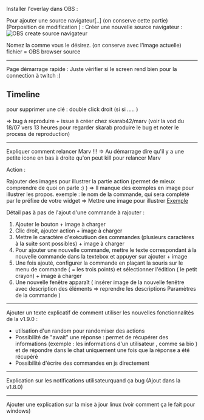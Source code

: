 
Installer l'overlay dans OBS :

Pour ajouter une source navigateur[..] (on conserve cette partie) 
(Porposition de modification ) : 
Créer une nouvelle source navigateur : 
  ![OBS create source navigateur](/assets/images/docs/obs_create_source_navigateur.png)
  
Nomez la comme vous le désirez. (on conserve avec l'image actuelle)
fichier = OBS browser source


--------

Page démarrage rapide :
Juste vérifier si le screen rend bien pour la connection à twitch :)


Timeline
--------

pour supprimer une clé : double click droit (si si ..... )


=> bug à reproduire + issue à créer chez skarab42/marv
(voir la vod du 18/07 vers 13 heures pour regarder skarab produire le bug et noter le process de reproduction)


--------------
Expliquer comment relancer Marv !!!
=> Au démarrage dire qu'il y a une petite icone en bas à droite qu'on peut kill  pour relancer Marv


Action :

Rajouter des images pour illustrer la partie action (permet de mieux comprendre de quoi on parle :) ) 
=> Il manque des exemples en image pour illustrer les propos. 
exemple : le nom de la commande, qui sera complété par le préfixe de votre widget => Mettre une image pour illustrer 
[Exemple](/static/assets/images/docs/Marv_Creation_Commande.png)

Détail pas à pas de l'ajout d'une commande à rajouter :
1) Ajouter le bouton + image à charger
2) Clic droit, ajouter action + image à charger
3) Mettre le caractère d'exécutiuon des commandes (plusieurs caractères à la suite sont possibles) + image à charger
4) Pour ajouter une nouvelle commande, mettre le texte correspondant à la nouvelle commande dans la textebox et appuyer sur ajouter + image
5) Une fois ajouté, configurer la commande en plaçant la souris sur le menu de commande (  = les trois points) et sélectionner l'édition ( le petit crayon) + image à charger 
6) Une nouvelle fenêtre apparaît ( insérer image de la nouvelle fenêtre avec description des éléments => reprendre les descriptions  Paramètres de la commande )


---------
Ajouter un texte explicatif de comment utiliser les nouvelles fonctionnalités de la v1.9.0 : 
- utilsation d'un random pour randomiser des actions
- Possibilité de "await" une réponse : permet de récupérer des informations (exemple : les informations d'un utilisateur , comme sa bio ) et de répondre dans le chat uniquement une fois que la réponse a été récupéré
- Possibilité d'écrire des commandes en js directement
---------

Explication sur les notifications utilisateurquand ça bug (Ajout dans la v1.8.0) 

---------
Ajouter une explication sur la mise à jour linux (voir comment ça le fait pour windows)
